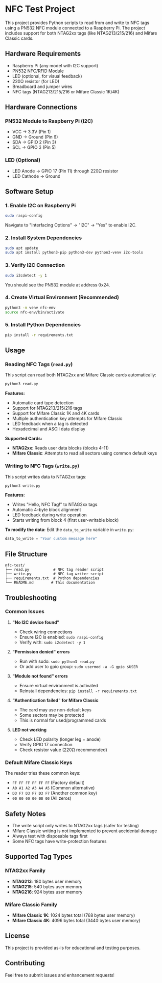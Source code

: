 # NFC Test Project

This project provides Python scripts to read from and write to NFC tags using a PN532 NFC module connected to a Raspberry Pi. The project includes support for both NTAG2xx tags (like NTAG213/215/216) and Mifare Classic cards.

## Hardware Requirements

- Raspberry Pi (any model with I2C support)
- PN532 NFC/RFID Module
- LED (optional, for visual feedback)
- 220Ω resistor (for LED)
- Breadboard and jumper wires
- NFC tags (NTAG213/215/216 or Mifare Classic 1K/4K)

## Hardware Connections

### PN532 Module to Raspberry Pi (I2C)
- VCC → 3.3V (Pin 1)
- GND → Ground (Pin 6)
- SDA → GPIO 2 (Pin 3)
- SCL → GPIO 3 (Pin 5)

### LED (Optional)
- LED Anode → GPIO 17 (Pin 11) through 220Ω resistor
- LED Cathode → Ground

## Software Setup

### 1. Enable I2C on Raspberry Pi
```bash
sudo raspi-config
```
Navigate to "Interfacing Options" → "I2C" → "Yes" to enable I2C.

### 2. Install System Dependencies
```bash
sudo apt update
sudo apt install python3-pip python3-dev python3-venv i2c-tools
```

### 3. Verify I2C Connection
```bash
sudo i2cdetect -y 1
```
You should see the PN532 module at address 0x24.

### 4. Create Virtual Environment (Recommended)
```bash
python3 -m venv nfc-env
source nfc-env/bin/activate
```

### 5. Install Python Dependencies
```bash
pip install -r requirements.txt
```

## Usage

### Reading NFC Tags (`read.py`)

This script can read both NTAG2xx and Mifare Classic cards automatically:

```bash
python3 read.py
```

**Features:**
- Automatic card type detection
- Support for NTAG213/215/216 tags
- Support for Mifare Classic 1K and 4K cards
- Multiple authentication key attempts for Mifare Classic
- LED feedback when a tag is detected
- Hexadecimal and ASCII data display

**Supported Cards:**
- **NTAG2xx**: Reads user data blocks (blocks 4-11)
- **Mifare Classic**: Attempts to read all sectors using common default keys

### Writing to NFC Tags (`write.py`)

This script writes data to NTAG2xx tags:

```bash
python3 write.py
```

**Features:**
- Writes "Hello, NFC Tag!" to NTAG2xx tags
- Automatic 4-byte block alignment
- LED feedback during write operation
- Starts writing from block 4 (first user-writable block)

**To modify the data:**
Edit the `data_to_write` variable in `write.py`:
```python
data_to_write = "Your custom message here"
```

## File Structure

```
nfc-test/
├── read.py           # NFC tag reader script
├── write.py          # NFC tag writer script
├── requirements.txt  # Python dependencies
└── README.md        # This documentation
```

## Troubleshooting

### Common Issues

1. **"No I2C device found"**
   - Check wiring connections
   - Ensure I2C is enabled: `sudo raspi-config`
   - Verify with: `sudo i2cdetect -y 1`

2. **"Permission denied" errors**
   - Run with sudo: `sudo python3 read.py`
   - Or add user to gpio group: `sudo usermod -a -G gpio $USER`

3. **"Module not found" errors**
   - Ensure virtual environment is activated
   - Reinstall dependencies: `pip install -r requirements.txt`

4. **"Authentication failed" for Mifare Classic**
   - The card may use non-default keys
   - Some sectors may be protected
   - This is normal for used/programmed cards

5. **LED not working**
   - Check LED polarity (longer leg = anode)
   - Verify GPIO 17 connection
   - Check resistor value (220Ω recommended)

### Default Mifare Classic Keys

The reader tries these common keys:
- `FF FF FF FF FF FF` (Factory default)
- `A0 A1 A2 A3 A4 A5` (Common alternative)
- `D3 F7 D3 F7 D3 F7` (Another common key)
- `00 00 00 00 00 00` (All zeros)

## Safety Notes

- The write script only writes to NTAG2xx tags (safer for testing)
- Mifare Classic writing is not implemented to prevent accidental damage
- Always test with disposable tags first
- Some NFC tags have write-protection features

## Supported Tag Types

### NTAG2xx Family
- **NTAG213**: 180 bytes user memory
- **NTAG215**: 540 bytes user memory  
- **NTAG216**: 924 bytes user memory

### Mifare Classic Family
- **Mifare Classic 1K**: 1024 bytes total (768 bytes user memory)
- **Mifare Classic 4K**: 4096 bytes total (3440 bytes user memory)

## License

This project is provided as-is for educational and testing purposes.

## Contributing

Feel free to submit issues and enhancement requests!
